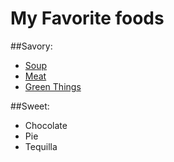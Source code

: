 My Favorite foods
===================

##Savory:

* [Soup](http://www.countryliving.com/soup-recipes/)
* [Meat](http://allrecipes.com/recipes/200/meat-and-poultry/beef/)
* [Green Things](http://www.foodnetwork.com/topics/vegetables.html)

##Sweet:
* Chocolate
* Pie
* Tequilla
